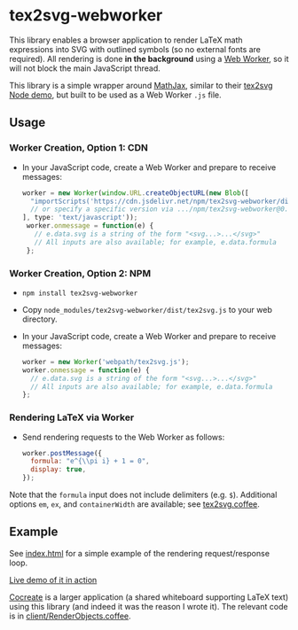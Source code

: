 # tex2svg-webworker

This library enables a browser application to render
LaTeX math expressions into SVG with outlined symbols
(so no external fonts are required).
All rendering is done **in the background** using a
[Web Worker](https://developer.mozilla.org/en-US/docs/Web/API/Web_Workers_API/Using_web_workers),
so it will not block the main JavaScript thread.

This library is a simple wrapper around [MathJax](https://www.mathjax.org/),
similar to their
[tex2svg Node demo](https://github.com/mathjax/MathJax-demos-node/blob/master/preload/tex2svg),
but built to be used as a Web Worker `.js` file.

## Usage

### Worker Creation, Option 1: CDN

* In your JavaScript code, create a Web Worker and prepare to receive messages:

  ```js
  worker = new Worker(window.URL.createObjectURL(new Blob([
    "importScripts('https://cdn.jsdelivr.net/npm/tex2svg-webworker/dist/tex2svg.js');"
    // or specify a specific version via .../npm/tex2svg-webworker@0.1.1/dist/...
  ], type: 'text/javascript'));
   worker.onmessage = function(e) {
     // e.data.svg is a string of the form "<svg...>...</svg>"
     // All inputs are also available; for example, e.data.formula
   };
  ```

### Worker Creation, Option 2: NPM

* `npm install tex2svg-webworker`
* Copy `node_modules/tex2svg-webworker/dist/tex2svg.js` to your web directory.
* In your JavaScript code, create a Web Worker and prepare to receive messages:

  ```js
  worker = new Worker('webpath/tex2svg.js');
  worker.onmessage = function(e) {
    // e.data.svg is a string of the form "<svg...>...</svg>"
    // All inputs are also available; for example, e.data.formula
  };
  ```

### Rendering LaTeX via Worker

* Send rendering requests to the Web Worker as follows:

  ```js
  worker.postMessage({
    formula: "e^{\\pi i} + 1 = 0",
    display: true,
  });
  ```

Note that the `formula` input does not include delimiters (e.g. `$`).
Additional options `em`, `ex`, and `containerWidth` are available;
see [tex2svg.coffee](tex2svg.coffee).

## Example

See [index.html](index.html) for a simple example of the rendering
request/response loop.

[Live demo of it in action](https://edemaine.github.io/tex2svg-webworker/)

[Cocreate](https://github.com/edemaine/cocreate/) is a larger application
(a shared whiteboard supporting LaTeX text) using this library (and indeed
it was the reason I wrote it).  The relevant code is in
[client/RenderObjects.coffee](https://github.com/edemaine/cocreate/blob/main/client/RenderObjects.coffee).
